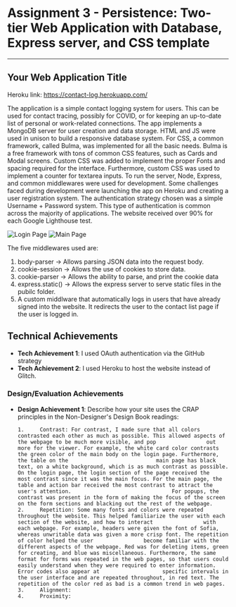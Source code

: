 Assignment 3 - Persistence: Two-tier Web Application with Database, Express server, and CSS template
===
---

## Your Web Application Title

Heroku link: https://contact-log.herokuapp.com/

The application is a simple contact logging system for users. This can be used for contact tracing, possibly for COVID, or for keeping an up-to-date list of personal or work-related connections. The app implements a MongoDB server for user creation and data storage. HTML and JS were used in unison to build a responsive database system. For CSS, a common framework, called Bulma, was implemented for all the basic needs. Bulma is a free framework with tons of common CSS features, such as Cards and Modal screens. Custom CSS was added to implement the proper Fonts and spacing required for the interface. Furthermore, custom CSS was used to implement a counter for textarea inputs. To run the server, Node, Express, and common middlewares were used for development. Some challenges faced during development were launching the app on Heroku and creating a user registration system. The authentication strategy chosen was a simple Username + Password system. This type of authentication is common across the majority of applications. The website received over 90% for each Google Lighthouse test.  

![Login Page](https://user-images.githubusercontent.com/62816869/133960311-bd836925-5e21-4af7-969c-cd6d944f8381.JPG)
![Main Page](https://user-images.githubusercontent.com/62816869/133960248-62f4ea72-c505-48d7-8157-afe96c22caac.JPG)


The five middlewares used are:
1. body-parser -> Allows parsing JSON data into the request body.
2. cookie-session -> Allows the use of cookies to store data.
3. cookie-parser -> Allows the ability to parse, and print the cookie data
4. express.static() -> Allows the express server to serve static files in the pubilc folder.
5. A custom middlware that automatically logs in users that have already signed into the website. It redirects the user to the contact list page if the user is logged in.

## Technical Achievements
- **Tech Achievement 1**: I used OAuth authentication via the GitHub strategy
- **Tech Achievement 2**: I used Heroku to host the website instead of Glitch.

### Design/Evaluation Achievements
- **Design Achievement 1**: Describe how your site uses the CRAP principles in the Non-Designer's Design Book readings:   
  
      1.     Contrast: For contrast, I made sure that all colors contrasted each other as much as possible. This allowed aspects of the webpage to be much more visible, and pop                out more for the viewer. For example, the white card color contrasts the green color of the main body on the login page. Furthermore, the table on the                            main page has black text, on a white background, which is as much contrast as possible. On the login page, the login section of the page received the                            most contrast since it was the main focus. For the main page, the table and action bar received the most contrast to attract the user's attention.                                For popups, the contrast was present in the form of making the focus of the screen on the form sections and blacking out the rest of the webpage.   
      2.     Repetition: Some many fonts and colors were repeated throughout the website. This helped familiarize the user with each section of the website, and how to interact                with each webpage. For example, headers were given the font of Sofia, whereas unwritable data was given a more crisp font. The repetition of color helped the user                become familiar with the different aspects of the webpage. Red was for deleting items, green for creating, and blue was miscellaneous. Furthermore, the same                      format for forms was repeated in the web pages, so that users could easily understand when they were required to enter information. Error codes also appear at                    specific intervals in the user interface and are repeated throughout, in red text. The repetition of the color red as bad is a common trend in web pages.   
      3.     Alignment:   
      4.     Proximity:   
        
